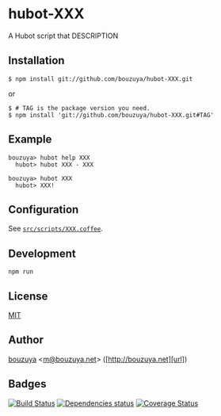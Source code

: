 # hubot-XXX

A Hubot script that DESCRIPTION

## Installation

    $ npm install git://github.com/bouzuya/hubot-XXX.git

or

    $ # TAG is the package version you need.
    $ npm install 'git://github.com/bouzuya/hubot-XXX.git#TAG'

## Example

    bouzuya> hubot help XXX
      hubot> hubot XXX - XXX

    bouzuya> hubot XXX
      hubot> XXX!

## Configuration

See [`src/scripts/XXX.coffee`](src/scripts/XXX.coffee).

## Development

`npm run`

## License

[MIT](LICENSE)

## Author

[bouzuya][user] &lt;[m@bouzuya.net][mail]&gt; ([http://bouzuya.net][url])

## Badges

[![Build Status][travis-badge]][travis]
[![Dependencies status][david-dm-badge]][david-dm]
[![Coverage Status][coveralls-badge]][coveralls]

[travis]: https://travis-ci.org/bouzuya/hubot-XXX
[travis-badge]: https://travis-ci.org/bouzuya/hubot-XXX.svg?branch=master
[david-dm]: https://david-dm.org/bouzuya/hubot-XXX
[david-dm-badge]: https://david-dm.org/bouzuya/hubot-XXX.png
[coveralls]: https://coveralls.io/r/bouzuya/hubot-XXX
[coveralls-badge]: https://img.shields.io/coveralls/bouzuya/hubot-XXX.svg
[user]: https://github.com/bouzuya
[mail]: mailto:m@bouzuya.net
[url]: http://bouzuya.net
